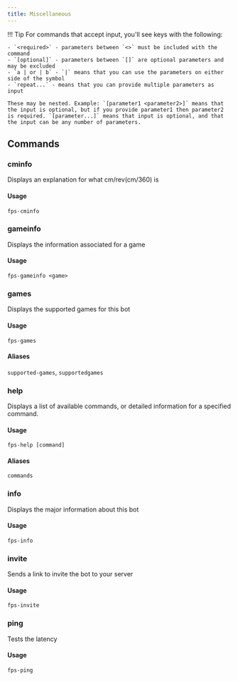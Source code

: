 ```yaml
---
title: Miscellaneous 
---
```


!!! Tip
    For commands that accept input, you'll see keys with the following:

    - `<required>` - parameters between `<>` must be included with the command
    - `[optional]` - parameters between `[]` are optional parameters and may be excluded
    - `a | or | b` - `|` means that you can use the parameters on either side of the symbol
    - `repeat...` - means that you can provide multiple parameters as input

    These may be nested. Example: `[parameter1 <parameter2>]` means that the input is optional, but if you provide parameter1 then parameter2 is required. `[parameter...]` means that input is optional, and that the input can be any number of parameters.

## Commands

### cminfo

Displays an explanation for what cm/rev\(cm/360\) is

#### Usage

```text
fps-cminfo
```

### gameinfo

Displays the information associated for a game

#### Usage

```text
fps-gameinfo <game>
```

### games

Displays the supported games for this bot

#### Usage

```text
fps-games
```

#### Aliases

`supported-games`, `supportedgames`

### help

Displays a list of available commands, or detailed information for a specified command.

#### Usage

```text
fps-help [command]
```

#### Aliases

`commands`

### info

Displays the major information about this bot

#### Usage

```text
fps-info
```

### invite

Sends a link to invite the bot to your server

#### Usage

```text
fps-invite
```

### ping

Tests the latency

#### Usage

```text
fps-ping
```

